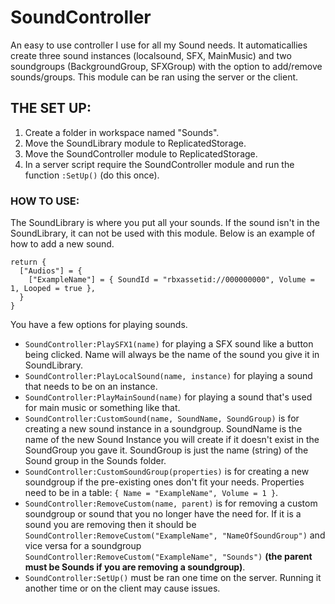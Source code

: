 # SoundController
An easy to use controller I use for all my Sound needs. It automaticallies create three sound instances (localsound, SFX, MainMusic) and two soundgroups (BackgroundGroup, SFXGroup) with the option to add/remove sounds/groups. This module can be ran using the server or the client.


## THE SET UP:
1. Create a folder in workspace named "Sounds".
2. Move the SoundLibrary module to ReplicatedStorage.
3. Move the SoundController module to ReplicatedStorage.
4. In a server script require the SoundController module and run the function `:SetUp()` (do this once).

### HOW TO USE:
The SoundLibrary is where you put all your sounds. If the sound isn't in the SoundLibrary, it can not be used with this module. Below is an example of how to add a new sound.
```
return {
  ["Audios"] = {
    ["ExampleName"] = { SoundId = "rbxassetid://000000000", Volume = 1, Looped = true },
  }
}
```
You have a few options for playing sounds.
* `SoundController:PlaySFX1(name)` for playing a SFX sound like a button being clicked. Name will always be the name of the sound you give it in SoundLibrary.
* `SoundController:PlayLocalSound(name, instance)` for playing a sound that needs to be on an instance.
* `SoundController:PlayMainSound(name)` for playing a sound that's used for main music or something like that.
* `SoundController:CustomSound(name, SoundName, SoundGroup)` is for creating a new sound instance in a soundgroup. SoundName is the name of the new Sound Instance you will create if it doesn't exist in the SoundGroup you gave it. SoundGroup is just the name (string) of the Sound group in the Sounds folder.
* `SoundController:CustomSoundGroup(properties)` is for creating a new soundgroup if the pre-existing ones don't fit your needs. Properties need to be in a table: `{ Name = "ExampleName", Volume = 1 }`.
* `SoundController:RemoveCustom(name, parent)` is for removing a custom soundgroup or sound that you no longer have the need for. If it is a sound you are removing then it should be `SoundController:RemoveCustom("ExampleName", "NameOfSoundGroup")` and vice versa for a soundgroup `SoundController:RemoveCustom("ExampleName", "Sounds")` **(the parent must be Sounds if you are removing a soundgroup)**.
* `SoundController:SetUp()` must be ran one time on the server. Running it another time or on the client may cause issues.

